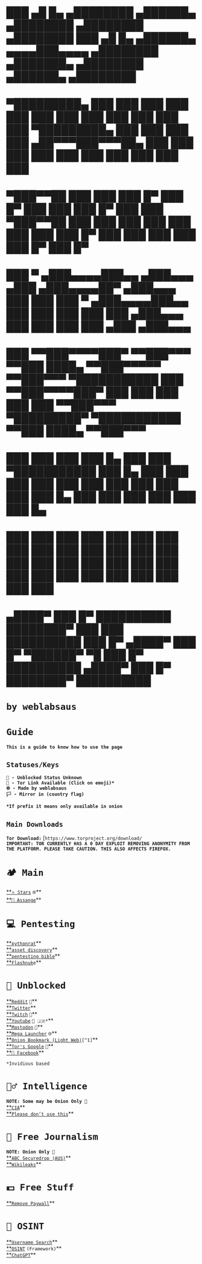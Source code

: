 #    **███        ▄█    █▄       ▄████████        ▄██████▄     ▄████████    ▄████████    ▄████████     ███            ▄█    █▄     ▄██████▄    ▄▄▄▄███▄▄▄▄      ▄████████    ▄███████▄    ▄████████    ▄██████▄     ▄████████** 

# **▀█████████▄   ███    ███     ███    ███       ███    ███   ███    ███   ███    ███   ███    ███ ▀█████████▄       ███    ███   ███    ███ ▄██▀▀▀███▀▀▀██▄   ███    ███   ███    ███   ███    ███   ███    ███   ███    ███** 

#    **▀███▀▀██   ███    ███     ███    █▀        ███    █▀    ███    ███   ███    █▀    ███    ███    ▀███▀▀██       ███    ███   ███    ███ ███   ███   ███   ███    █▀    ███    ███   ███    ███   ███    █▀    ███    █▀**  

#     **███   ▀  ▄███▄▄▄▄███▄▄  ▄███▄▄▄          ▄███         ▄███▄▄▄▄██▀  ▄███▄▄▄       ███    ███     ███   ▀      ▄███▄▄▄▄███▄▄ ███    ███ ███   ███   ███  ▄███▄▄▄       ███    ███   ███    ███  ▄███         ▄███▄▄▄**     

#     **███     ▀▀███▀▀▀▀███▀  ▀▀███▀▀▀         ▀▀███ ████▄  ▀▀███▀▀▀▀▀   ▀▀███▀▀▀     ▀███████████     ███         ▀▀███▀▀▀▀███▀  ███    ███ ███   ███   ███ ▀▀███▀▀▀     ▀█████████▀  ▀███████████ ▀▀███ ████▄  ▀▀███▀▀▀**     

#     **███       ███    ███     ███    █▄        ███    ███ ▀███████████   ███    █▄    ███    ███     ███           ███    ███   ███    ███ ███   ███   ███   ███    █▄    ███          ███    ███   ███    ███   ███    █▄**  

#     **███       ███    ███     ███    ███       ███    ███   ███    ███   ███    ███   ███    ███     ███           ███    ███   ███    ███ ███   ███   ███   ███    ███   ███          ███    ███   ███    ███   ███    ███** 

#    **▄████▀     ███    █▀      ██████████       ████████▀    ███    ███   ██████████   ███    █▀     ▄████▀         ███    █▀     ▀██████▀   ▀█   ███   █▀    ██████████  ▄████▀        ███    █▀    ████████▀    ██████████** 

# 

# **`by weblabsaus`**


# **`Guide`**

**`This is a guide to know how to use the page`**

## **`Statuses/Keys`**

**`🫤 - Unblocked Status Unknown`**  
**`🧅 - Tor Link Available (Click on emoji)*`**  
**`🌐 - Made by weblabsaus`**  
**`🏳️ - Mirror in (country flag)`**

**`*If prefix it means only available in onion`**

## 

## **`Main Downloads`**

**`Tor Download:`** [`https://www.torproject.org/download/`  
**`IMPORTANT: TOR CURRENTLY HAS A 0 DAY EXPLOIT REMOVING ANONYMITY FROM THE PLATFORM. PLEASE TAKE CAUTION. THIS ALSO AFFECTS FIREFOX.`** 


# **`🏕️ Main`**

[**`⭐ Stars`](https://github.com/weblabsaus?tab=stars) `🌐`**  
[**`🪬 Assange`](https://wikileaks.org/)**

# **`💻 Pentesting`**

[**`pythonrat`](https://github.com/safesploit/PythonRAT)**  
[**`asset discovery`](https://github.com/hakluke/hakrawler)**  
[**`pentesting bible`](https://github.com/blaCCkHatHacEEkr/PENTESTING-BIBLE)**  
[**`Flashnuk`](https://github.com/flashnuke)`e`**

# **`🚫 Unblocked`**

[**`Reddit`](https://redlib.ducks.party) `🧅`**   
[**`Twitter`](https://xcancel.com/)**  
[**`Twitch`](https://www.multitwitch.tv/) `🫤`**  
[**`Youtube`](https://inv.nadeko.net/feed/popular) `🧅 🇯🇵*`**  
[**`Mastodon`](https://elk.zone/m.webtoo.ls/public/local) `🫤`**  
[**`Mega Launcher`](https://weblabsaus.github.io/Mega-Launcher/) `🌐`**  
[**`Onion Bookmark (Light Web)`](https://en.wikipedia.org/wiki/List_of_Tor_onion_services)`[^1]`**  
[**`Tor's Google`](https://ahmia.fi/) `🧅`**  
[**`🧅 Facebook`](https://www.facebookwkhpilnemxj7asaniu7vnjjbiltxjqhye3mhbshg7kx5tfyd.onion/)**

`*Invidious based`

# **`🕵️‍♂️ Intelligence`**

**`NOTE: Some may be Onion Only 🧅`**  
[**`CIA`](http://ciadotgov4sjwlzihbbgxnqg3xiyrg7so2r2o3lt5wz5ypk4sxyjstad.onion)**  
[**`Please don’t use this`](http://svrgovru24yd42e6mmrnohzs37hb35yqeulvmvkc76e3drb75gs4qrid.onion)**

# **`🦅 Free Journalism`**

**`NOTE: Onion Only 🧅`**  
[**`ABC Securedrop (AUS)`](http://abc.au.securedrop.tor.onion)**  
[**`Wikileaks`](http://suw74isz7wqzpmgu.onion/)**

# **`💵 Free Stuff`**

[**`Remove Paywall`](https://www.removepaywall.com/)**

# **`🔎 OSINT`**

[**`Username Search`](https://whatsmyname.app/#)**  
[**`OSINT`](https://osintframework.com/) `(Framework)`**  
[**`ChatGPT`](https://www.youtube.com/watch?v=sa4sC_HrYYw)**

[^1]: **`I can’t put the dark web one here`**
